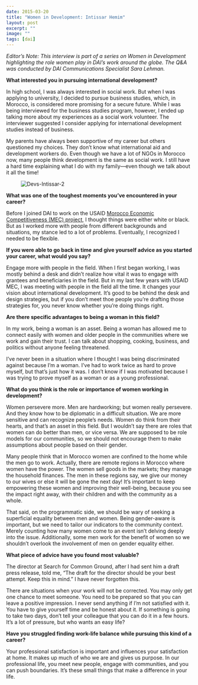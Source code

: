 ```yaml
---
date: 2015-03-20
title: "Women in Development: Intissar Hemim"
layout: post
excerpt: ""
image: ""
tags: [dai]
---
```

<p><em>Editor’s Note: This interview is part of a series on Women in Development highlighting the role women play in DAI’s work around the globe. The Q&amp;A was conducted by DAI Communications Specialist Sara Lehman.</em></p><p><strong>What interested you in pursuing international development?</strong></p><p>In high school, I was always interested in social work. But when I was applying to university, I decided to pursue business studies, which, in Morocco, is considered more promising for a secure future. While I was being interviewed for the business studies program, however, I ended up talking more about my experiences as a social work volunteer. The interviewer suggested I consider applying for international development studies instead of business.</p><p>My parents have always been supportive of my career but others questioned my choices. They don’t know what international aid and development workers do. Even though we have a lot of NGOs in Morocco now, many people think development is the same as social work. I still have a hard time explaining what I do with my family—even though we talk about it all the time!</p><figure class="kg-card kg-image-card"><img src="https://pubs.ghost.io/uploads/Devs-Intissar-2.jpg" class="kg-image" alt="Devs-Intissar-2" loading="lazy" title="Intissar Hemim, foreground, checking on an irrigation project in Oriental Province, Morocco."></figure><p><strong>What was one of the toughest moments you’ve encountered in your career?</strong></p><p>Before I joined DAI to work on the USAID <a href="http://dai.com/our-work/projects/morocco—economic-competitiveness-project-mec">Morocco Economic Competitiveness (MEC) project</a>, I thought things were either white or black. But as I worked more with people from different backgrounds and situations, my stance led to a lot of problems. Eventually, I recognized I needed to be flexible.</p><p><strong>If you were able to go back in time and give yourself advice as you started your career, what would you say?</strong></p><p>Engage more with people in the field. When I first began working, I was mostly behind a desk and didn’t realize how vital it was to engage with grantees and beneficiaries in the field. But in my last few years with USAID MEC, I was meeting with people in the field all the time. It changes your vision about international development. It’s good to be behind the desk and design strategies, but if you don’t meet thoe people you’re drafting those strategies for, you never know whether you’re doing things right.</p><p><strong>Are there specific advantages to being a woman in this field?</strong></p><p>In my work, being a woman is an asset. Being a woman has allowed me to connect easily with women and older people in the communities where we work and gain their trust. I can talk about shopping, cooking, business, and politics without anyone feeling threatened.</p><p>I’ve never been in a situation where I thought I was being discriminated against because I’m a woman. I’ve had to work twice as hard to prove myself, but that’s just how it was. I don’t know if I was motivated because I was trying to prove myself as a woman or as a young professional.</p><p><strong>What do you think is the role or importance of women working in development?</strong></p><p>Women persevere more. Men are hardworking; but women really persevere. And they know how to be diplomatic in a difficult situation. We are more sensitive and can recognize people’s needs. Women do think from their hearts, and that’s an asset in this field. But I wouldn’t say there are roles that women can do better than men, or vice versa. We are supposed to be role models for our communities, so we should not encourage them to make assumptions about people based on their gender.</p><p>Many people think that in Morocco women are confined to the home while the men go to work. Actually, there are remote regions in Morocco where women have the power. The women sell goods in the markets; they manage the household finances. The men in these regions say, we give our money to our wives or else it will be gone the next day! It’s important to keep empowering these women and improving their well-being, because you see the impact right away, with their children and with the community as a whole.</p><p>That said, on the programmatic side, we should be wary of seeking a superficial equality between men and women. Being gender-aware is important, but we need to tailor our indicators to the community context. Merely counting how many women come to an event isn’t delving deeply into the issue. Additionally, some men work for the benefit of women so we shouldn’t overlook the involvement of men on gender equality either.</p><p><strong>What piece of advice have you found most valuable?</strong></p><p>The director at Search for Common Ground, after I had sent him a draft press release, told me, “The draft for the director should be your best attempt. Keep this in mind.” I have never forgotten this.</p><p>There are situations when your work will not be corrected. You may only get one chance to meet someone. You need to be prepared so that you can leave a positive impression. I never send anything if I’m not satisfied with it. You have to give yourself time and be honest about it. If something is going to take two days, don’t tell your colleague that you can do it in a few hours. It’s a lot of pressure, but who wants an easy life?</p><p><strong>Have you struggled finding work-life balance while pursuing this kind of a career?</strong></p><p>Your professional satisfaction is important and influences your satisfaction at home. It makes up much of who we are and gives us purpose. In our professional life, you meet new people, engage with communities, and you can push boundaries. It’s these small things that make a difference in your life.</p>
  